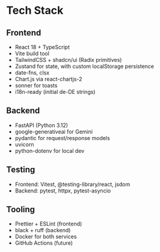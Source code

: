# Tech Stack

## Frontend
- React 18 + TypeScript
- Vite build tool
- TailwindCSS + shadcn/ui (Radix primitives)
- Zustand for state, with custom localStorage persistence
- date-fns, clsx
- Chart.js via react-chartjs-2
- sonner for toasts
- i18n-ready (initial de-DE strings)

## Backend
- FastAPI (Python 3.12)
- google-generativeai for Gemini
- pydantic for request/response models
- uvicorn
- python-dotenv for local dev

## Testing
- Frontend: Vitest, @testing-library/react, jsdom
- Backend: pytest, httpx, pytest-asyncio

## Tooling
- Prettier + ESLint (frontend)
- black + ruff (backend)
- Docker for both services
- GitHub Actions (future)